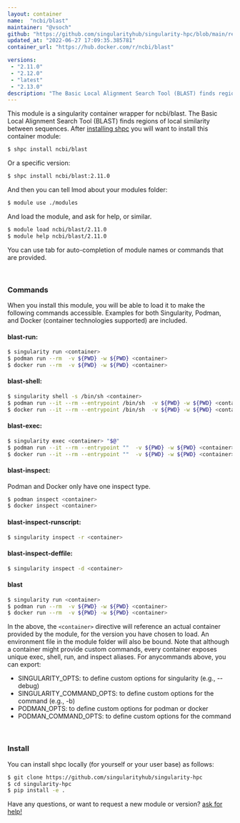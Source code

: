```yaml
---
layout: container
name:  "ncbi/blast"
maintainer: "@vsoch"
github: "https://github.com/singularityhub/singularity-hpc/blob/main/registry/ncbi/blast/container.yaml"
updated_at: "2022-06-27 17:09:35.385781"
container_url: "https://hub.docker.com/r/ncbi/blast"

versions:
 - "2.11.0"
 - "2.12.0"
 - "latest"
 - "2.13.0"
description: "The Basic Local Alignment Search Tool (BLAST) finds regions of local similarity between sequences."
---
```


This module is a singularity container wrapper for ncbi/blast.
The Basic Local Alignment Search Tool (BLAST) finds regions of local similarity between sequences.
After [installing shpc](#install) you will want to install this container module:


```bash
$ shpc install ncbi/blast
```

Or a specific version:

```bash
$ shpc install ncbi/blast:2.11.0
```

And then you can tell lmod about your modules folder:

```bash
$ module use ./modules
```

And load the module, and ask for help, or similar.

```bash
$ module load ncbi/blast/2.11.0
$ module help ncbi/blast/2.11.0
```

You can use tab for auto-completion of module names or commands that are provided.

<br>

### Commands

When you install this module, you will be able to load it to make the following commands accessible.
Examples for both Singularity, Podman, and Docker (container technologies supported) are included.

#### blast-run:

```bash
$ singularity run <container>
$ podman run --rm  -v ${PWD} -w ${PWD} <container>
$ docker run --rm  -v ${PWD} -w ${PWD} <container>
```

#### blast-shell:

```bash
$ singularity shell -s /bin/sh <container>
$ podman run --it --rm --entrypoint /bin/sh  -v ${PWD} -w ${PWD} <container>
$ docker run --it --rm --entrypoint /bin/sh  -v ${PWD} -w ${PWD} <container>
```

#### blast-exec:

```bash
$ singularity exec <container> "$@"
$ podman run --it --rm --entrypoint ""  -v ${PWD} -w ${PWD} <container> "$@"
$ docker run --it --rm --entrypoint ""  -v ${PWD} -w ${PWD} <container> "$@"
```

#### blast-inspect:

Podman and Docker only have one inspect type.

```bash
$ podman inspect <container>
$ docker inspect <container>
```

#### blast-inspect-runscript:

```bash
$ singularity inspect -r <container>
```

#### blast-inspect-deffile:

```bash
$ singularity inspect -d <container>
```



#### blast

```bash
$ singularity run <container>
$ podman run --rm  -v ${PWD} -w ${PWD} <container>
$ docker run --rm  -v ${PWD} -w ${PWD} <container>
```


In the above, the `<container>` directive will reference an actual container provided
by the module, for the version you have chosen to load. An environment file in the
module folder will also be bound. Note that although a container
might provide custom commands, every container exposes unique exec, shell, run, and
inspect aliases. For anycommands above, you can export:

 - SINGULARITY_OPTS: to define custom options for singularity (e.g., --debug)
 - SINGULARITY_COMMAND_OPTS: to define custom options for the command (e.g., -b)
 - PODMAN_OPTS: to define custom options for podman or docker
 - PODMAN_COMMAND_OPTS: to define custom options for the command

<br>
  
### Install

You can install shpc locally (for yourself or your user base) as follows:

```bash
$ git clone https://github.com/singularityhub/singularity-hpc
$ cd singularity-hpc
$ pip install -e .
```

Have any questions, or want to request a new module or version? [ask for help!](https://github.com/singularityhub/singularity-hpc/issues)
